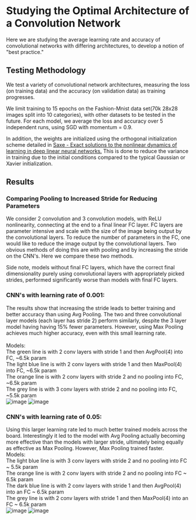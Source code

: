 # Studying the Optimal Architecture of a Convolution Network
 
 Here we are studying the average learning rate and accuracy of convolutional networks with differing architectures, to develop a notion of "best practice." 
 
 ## Testing Methodology
 We test a variety of convolutional network architectures, measuring the loss (on training data) and the accuracy (on validation data) as training progresses. 
 
 
 We limit training to 15 epochs on the Fashion-Mnist data set(70k 28x28 images split into 10 categories), with other datasets to be tested in the future. 
 For each model, we average the loss and accuracy over 5 independent runs, using SGD with momentum = 0.9. 
 
 In addition, the weights are initialized using the orthogonal initialization scheme detailed in [Saxe - Exact solutions to the nonlinear dynamics of learning in
deep linear neural networks.](https://arxiv.org/pdf/1312.6120.pdf) This is done to reduce the variance in training due to the initial conditions compared to the typical Gaussian or Xavier initialization. 

## Results
### Comparing Pooling to Increased Stride for Reducing Parameters
We consider 2 convolution and 3 convolution models, with ReLU nonlinearity, connecting at the end to a final linear FC layer. FC layers are parameter intensive and scale with the size of the image being output by the convolutional layers. To reduce the number of parameters in the FC, one would like to reduce the image output by the convolutional layers. Two obvious methods of doing this are with pooling and by increasing the stride on the CNN's. Here we compare these two methods. 

Side note, models without final FC layers, which have the correct final dimensionality purely using convolutional layers with appropriately picked strides, performed significantly worse than models with final FC layers. 

### CNN's with learning rate of 0.001:
The results show that increasing the stride leads to better training and better accuracy than using Avg Pooling. The two and three convolutional layer models (each layer has stride 2) perform similarly, despite the 3 layer model having having 15% fewer parameters. However, using Max Pooling achieves much higher accuracy, even with this small learning rate.<br>
<br>
Models:<br>
The green line is with 2 conv layers with stride 1 and then AvgPool(4) into FC, ~6.5k param <br>
The light blue line is with 2 conv layers with stride 1 and then MaxPool(4) into FC, ~6.5k param <br>
The orange line is with 2 conv layers with stride 2 and no pooling into FC, ~6.5k param<br>
The grey line is with 3 conv layers with stride 2 and no pooling into FC, ~5.5k param<br>
![image](https://user-images.githubusercontent.com/12636792/230748239-261e3f41-866a-4a35-84e2-33dd674ff233.png)
![image](https://user-images.githubusercontent.com/12636792/230748221-8aab21f6-be65-421a-9bd6-9205f509a45d.png)



### CNN's with learning rate of 0.05:
Using this larger learning rate led to much better trained models across the board. Interestingly it led to the model with Avg Pooling actually becoming more effective than the models with larger stride, ultimately being equally as effective as Max Pooling. However, Max Pooling trained faster.  <br>
Models: <br>
The light blue line is with 3 conv layers with stride 2 and no pooling into FC ~ 5.5k param <br>
The orange line is with 2 conv layers with stride 2 and no pooling into FC ~ 6.5k param <br>
The dark blue line is with 2 conv layers with stride 1 and then AvgPool(4) into an FC ~ 6.5k param <br>
The grey line is with 2 conv layers with stride 1 and then MaxPool(4) into an FC ~ 6.5k param <br>
![image](https://user-images.githubusercontent.com/12636792/230748350-67b53db9-4756-4fcb-a31e-7428fdc97d67.png)
![image](https://user-images.githubusercontent.com/12636792/230748341-1d112a84-954a-46a1-8039-709856bf43b4.png)

